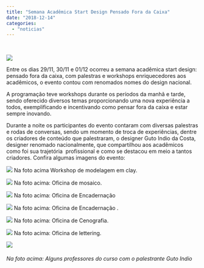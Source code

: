 ```yaml
---
title: "Semana Acadêmica Start Design Pensado Fora da Caixa"
date: "2018-12-14"
categories: 
  - "noticias"
---
```


 

![](/img/antigo/2018/11/44855824_733091880359091_2327831.gif)

Entre os dias 29/11, 30/11 e 01/12 ocorreu a semana acadêmica start design: pensado fora da caixa, com palestras e workshops enriquecedores aos acadêmicos, o evento contou com renomados nomes do design nacional.

A programação teve workshops durante os períodos da manhã e tarde,  sendo oferecido diversos temas proporcionando uma nova experiência a todos, exemplificando e incentivando como pensar fora da caixa e estar sempre inovando.

Durante a noite os participantes do evento contaram com diversas palestras e rodas de conversas, sendo um momento de troca de experiências, dentre os criadores de conteúdo que palestraram, o designer Guto Indio da Costa, designer renomado nacionalmente, que compartilhou aos acadêmicos como foi sua trajetória  profissional e como se destacou em meio a tantos criadores. Confira algumas imagens do evento:

![](/img/antigo/2018/12/DSC_3033.jpg) Na foto acima Workshop de modelagem em clay.

![](/img/antigo/2018/12/DSC_3043.jpg) Na foto acima: Oficina de mosaico.

![](/img/antigo/2018/12/DSC_3066.jpg) Na foto acima: Oficina de Encadernação

![](/img/antigo/2018/12/DSC_3097.jpg) Na foto acima: Oficina de Encadernação .

![](/img/antigo/2018/12/DSC_3136.jpg) Na foto acima: Oficina de Cenografia.

![](/img/antigo/2018/12/DSC_3165.jpg) Na foto acima: Oficina de lettering.

![](/img/antigo/2018/12/DSC_3497.jpg)

###### Na foto acima: Alguns professores do curso com o palestrante Guto Indio
